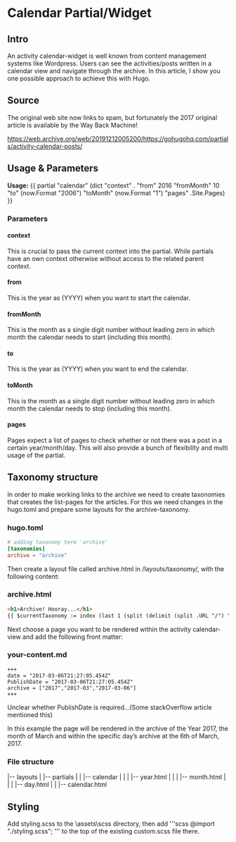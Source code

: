 # Calendar Partial/Widget

## Intro

An activity calendar-widget is well known from content management systems like Wordpress. Users can see the activities/posts written in a calendar view and navigate through the archive. In this article, I show you one possible approach to achieve this with Hugo.

## Source

The original web site now links to spam, but fortunately the 2017 original article is available by the Way Back Machine!

https://web.archive.org/web/20191212005200/https://gohugohq.com/partials/activity-calendar-posts/

## Usage & Parameters

**Usage:** {{ partial "calendar" (dict "context" . "from" 2016 "fromMonth" 10 "to" (now.Format "2006") "toMonth" (now.Format "1") "pages" .Site.Pages) }}

### Parameters

#### context

This is crucial to pass the current context into the partial. While partials have an own context otherwise without access to the related parent context.

#### from

This is the year as (YYYY) when you want to start the calendar.

#### fromMonth

This is the month as a single digit number without leading zero in which month the calendar needs to start (including this month).

#### to

This is the year as (YYYY) when you want to end the calendar.

#### toMonth

This is the month as a single digit number without leading zero in which month the calendar needs to stop (including this month).

#### pages

Pages expect a list of pages to check whether or not there was a post in a certain year/month/day. This will also provide a bunch of flexibility and multi usage of the partial.

## Taxonomy structure

In order to make working links to the archive we need to create taxonomies that creates the list-pages for the articles. For this we need changes in the hugo.toml and prepare some layouts for the archive-taxonomy.

### hugo.toml

```toml
# adding taxonomy term 'archive'
[taxonomies]
archive = "archive"
```

Then create a layout file called archive.html in /layouts/taxonomy/, with the following content:

### archive.html

```html + go
<h1>Archive! Hooray...</h1>
{{ $currentTaxonomy := index (last 1 (split (delimit (split .URL "/") "," "") ",")) 0 }} {{ .Pages | jsonify }}
```

Next choose a page you want to be rendered within the activity calendar-view and add the following front matter:

### your-content.md

```MD
+++
date = "2017-03-06T21:27:05.454Z"
PublishDate = "2017-03-06T21:27:05.454Z"
archive = ["2017","2017-03","2017-03-06"]
+++
```

Unclear whether PublishDate is required...(Some stackOverflow article mentioned this)

In this example the page will be rendered in the archive of the Year 2017, the month of March and within the specific day’s archive at the 6th of March, 2017.

### File structure

|-- layouts
| |-- partials
| | |-- calendar
| | | |-- year.html
| | | |-- month.html
| | | |-- day.html
| | |-- calendar.html

## Styling

Add styling.scss to the \assets\scss directory, then add
'''scss
@import "./styling.scss";
'''
to the top of the existing custom.scss file there.
